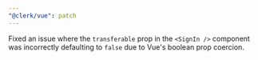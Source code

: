 ```yaml
---
"@clerk/vue": patch
---
```


Fixed an issue where the `transferable` prop in the `<SignIn />` component was incorrectly defaulting to `false` due to Vue's boolean prop coercion.
